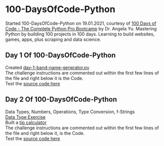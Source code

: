 # 100-DaysOfCode-Python
Started 100-DaysOfCode-Python on 19.01.2021, courtesy of [100 Days of Code - The Complete Python Pro Bootcamp](https://www.udemy.com/course/100-days-of-code/) by Dr. Angela Yu. Mastering Python by building 100 projects in 100 days. Learning to build websites, games, apps, plus scraping and data science.

## Day 1 Of 100-DaysOfCode-Python
Created [day-1-band-name-generator.py](https://github.com/Teresia-Kirungo/100-DaysOfCode-Python/blob/main/day-1-band-name-generator.py) <br>
The challenge instructions are commented out within the first few lines of the file and right below it is the Code.<br>
Test the [source code here](https://repl.it/@terrykirungo/band-name-generator-start#main.py)

## Day 2 Of 100-DaysOfCode-Python
Data Types, Numbers, Operations, Type Conversion, f-Strings </br>
[Data Type Exercise](https://github.com/Teresia-Kirungo/100-DaysOfCode-Python/blob/main/day-2-1-Data-Type-Conversion.py) <br>
Built a [tip calculator](https://github.com/Teresia-Kirungo/100-DaysOfCode-Python/blob/main/day-2-Tip-Calculator.py)<br>
The challenge instructions are commented out within the first few lines of the file and right below it, is the Code.<br>
Test the [source code here](https://repl.it/@terrykirungo/band-name-generator-start#main.py)
